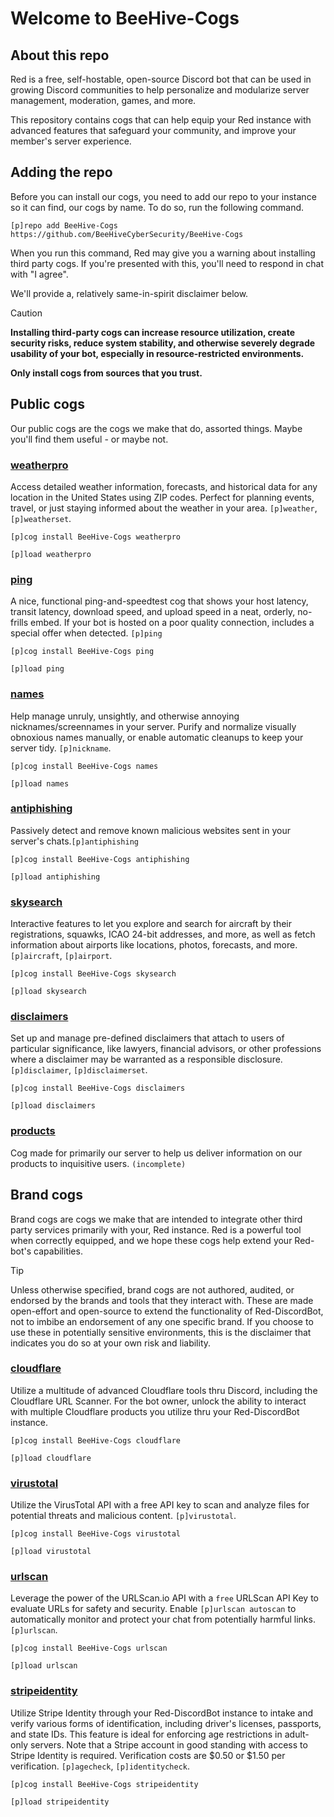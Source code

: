 # Welcome to BeeHive-Cogs

## About this repo
Red is a free, self-hostable, open-source Discord bot that can be used in growing Discord communities to help personalize and modularize server management, moderation, games, and more. 

This repository contains cogs that can help equip your Red instance with advanced features that safeguard your community, and improve your member's server experience.

## Adding the repo
Before you can install our cogs, you need to add our repo to your instance so it can find, our cogs by name. To do so, run the following command.

```
[p]repo add BeeHive-Cogs https://github.com/BeeHiveCyberSecurity/BeeHive-Cogs
```

When you run this command, Red may give you a warning about installing third party cogs. If you're presented with this, you'll need to respond in chat with "I agree". 

We'll provide a, relatively same-in-spirit disclaimer below.

>[!CAUTION]
>**Installing third-party cogs can increase resource utilization, create security risks, reduce system stability, and otherwise severely degrade usability of your bot, especially in resource-restricted environments.** 
>
>**Only install cogs from sources that you trust.** 


## Public cogs
Our public cogs are the cogs we make that do, assorted things. Maybe you'll find them useful - or maybe not. 

### [weatherpro](https://github.com/BeeHiveCyberSecurity/BeeHive-Cogs/tree/main/weatherpro)

Access detailed weather information, forecasts, and historical data for any location in the United States using ZIP codes. Perfect for planning events, travel, or just staying informed about the weather in your area. `[p]weather`, `[p]weatherset`.


```
[p]cog install BeeHive-Cogs weatherpro
```
```
[p]load weatherpro
```


### [ping](https://github.com/BeeHiveCyberSecurity/BeeHive-Cogs/tree/main/ping)

A nice, functional ping-and-speedtest cog that shows your host latency, transit latency, download speed, and upload speed in a neat, orderly, no-frills embed. If your bot is hosted on a poor quality connection, includes a special offer when detected. `[p]ping`

```
[p]cog install BeeHive-Cogs ping
```
```
[p]load ping
```

### [names](https://github.com/BeeHiveCyberSecurity/BeeHive-Cogs/tree/main/names)

Help manage unruly, unsightly, and otherwise annoying nicknames/screennames in your server. Purify and normalize visually obnoxious names manually, or enable automatic cleanups to keep your server tidy. `[p]nickname`.

```
[p]cog install BeeHive-Cogs names
```
```
[p]load names
```

### [antiphishing](https://github.com/BeeHiveCyberSecurity/BeeHive-Cogs/tree/main/antiphishing)

Passively detect and remove known malicious websites sent in your server's chats.`[p]antiphishing`

```
[p]cog install BeeHive-Cogs antiphishing
```
```
[p]load antiphishing
```

### [skysearch](https://github.com/BeeHiveCyberSecurity/BeeHive-Cogs/tree/main/skysearch)

Interactive features to let you explore and search for aircraft by their registrations, squawks, ICAO 24-bit addresses, and more, as well as fetch information about airports like locations, photos, forecasts, and more. `[p]aircraft`, `[p]airport`.

```
[p]cog install BeeHive-Cogs skysearch
```
```
[p]load skysearch
```

### [disclaimers](https://github.com/BeeHiveCyberSecurity/BeeHive-Cogs/tree/main/disclaimers)

Set up and manage pre-defined disclaimers that attach to users of particular significance, like lawyers, financial advisors, or other professions where a disclaimer may be warranted as a responsible disclosure. `[p]disclaimer`, `[p]disclaimerset`.

```
[p]cog install BeeHive-Cogs disclaimers
```
```
[p]load disclaimers
```


### [products](https://github.com/BeeHiveCyberSecurity/BeeHive-Cogs/tree/main/products)

Cog made for primarily our server to help us deliver information on our products to inquisitive users. `(incomplete)`

## Brand cogs
Brand cogs are cogs we make that are intended to integrate other third party services primarily with your, Red instance. Red is a powerful tool when correctly equipped, and we hope these cogs help extend your Red-bot's capabilities.

>[!TIP]
>Unless otherwise specified, brand cogs are not authored, audited, or endorsed by the brands and tools that they interact with.
>These are made open-effort and open-source to extend the functionality of Red-DiscordBot, not to imbibe an endorsement of any one specific brand.
>If you choose to use these in potentially sensitive environments, this is the disclaimer that indicates you do so at your own risk and liability.

### [cloudflare](https://github.com/BeeHiveCyberSecurity/BeeHive-Cogs/tree/main/cloudflare)

Utilize a multitude of advanced Cloudflare tools thru Discord, including the Cloudflare URL Scanner. For the bot owner, unlock the ability to interact with multiple Cloudflare products you utilize thru your Red-DiscordBot instance.

```
[p]cog install BeeHive-Cogs cloudflare
```
```
[p]load cloudflare
```

### [virustotal](https://github.com/BeeHiveCyberSecurity/BeeHive-Cogs/tree/main/virustotal)

Utilize the VirusTotal API with a free API key to scan and analyze files for potential threats and malicious content. `[p]virustotal`.

```
[p]cog install BeeHive-Cogs virustotal
```
```
[p]load virustotal
```

### [urlscan](https://github.com/BeeHiveCyberSecurity/BeeHive-Cogs/tree/main/urlscan)

Leverage the power of the URLScan.io API with a `free` URLScan API Key to evaluate URLs for safety and security. Enable `[p]urlscan autoscan` to automatically monitor and protect your chat from potentially harmful links. `[p]urlscan`.

```
[p]cog install BeeHive-Cogs urlscan
```
```
[p]load urlscan
```

### [stripeidentity](https://github.com/BeeHiveCyberSecurity/BeeHive-Cogs/tree/main/stripeidentity)

Utilize Stripe Identity through your Red-DiscordBot instance to intake and verify various forms of identification, including driver's licenses, passports, and state IDs. This feature is ideal for enforcing age restrictions in adult-only servers. Note that a Stripe account in good standing with access to Stripe Identity is required. Verification costs are $0.50 or $1.50 per verification. `[p]agecheck`, `[p]identitycheck`.

```
[p]cog install BeeHive-Cogs stripeidentity
```
```
[p]load stripeidentity
```



